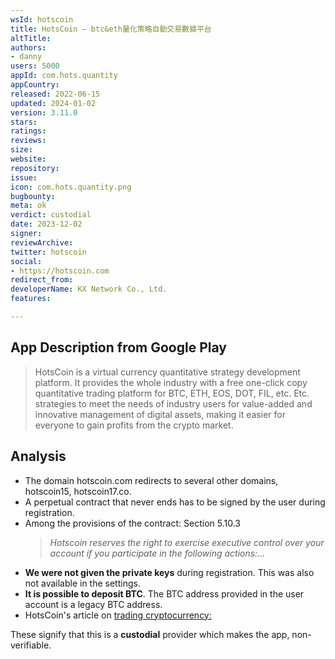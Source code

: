 ```yaml
---
wsId: hotscoin
title: HotsCoin — btc&eth量化策略自動交易數據平台
altTitle: 
authors:
- danny
users: 5000
appId: com.hots.quantity
appCountry: 
released: 2022-06-15
updated: 2024-01-02
version: 3.11.0
stars: 
ratings: 
reviews: 
size: 
website: 
repository: 
issue: 
icon: com.hots.quantity.png
bugbounty: 
meta: ok
verdict: custodial
date: 2023-12-02
signer: 
reviewArchive: 
twitter: hotscoin
social:
- https://hotscoin.com
redirect_from: 
developerName: KX Network Co., Ltd.
features: 

---
```


## App Description from Google Play

> HotsCoin is a virtual currency quantitative strategy development platform. It provides the whole industry with a free one-click copy quantitative trading platform for BTC, ETH, EOS, DOT, FIL, etc. Etc. strategies to meet the needs of industry users for value-added and innovative management of digital assets, making it easier for everyone to gain profits from the crypto market.

## Analysis 

- The domain hotscoin.com redirects to several other domains, hotscoin15, hotscoin17.co. 
- A perpetual contract that never ends has to be signed by the user during registration. 
- Among the provisions of the contract: Section 5.10.3
  > *Hotscoin reserves the right to exercise executive control over your account if you participate in the following actions:...*
- **We were not given the private keys** during registration. This was also not available in the settings.
- **It is possible to deposit BTC**. The BTC address provided in the user account is a legacy BTC address. 
- HotsCoin's article on [trading cryptocurrency:](https://support.hotscoin.co/hc/en-us/articles/8275010771983-How-to-trade-digital-assets)

These signify that this is a **custodial** provider which makes the app, non-verifiable.